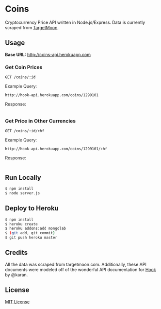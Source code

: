# Coins

Cryptocurrency Price API written in Node.js/Express. Data is currently scraped from [TargetMoon](http://targetmoon.com/).

## Usage
**Base URL:** http://coins-api.herokuapp.com

### Get Coin Prices
```
GET /coins/:id
```

Example Query:
```
http://hook-api.herokuapp.com/coins/1299101
```

Response:
```

```

### Get Price in Other Currencies
```
GET /coins/:id/chf
```

Example Query:
```
http://hook-api.herokuapp.com/coins/1299101/chf
```

Response:
```

```

## Run Locally
```sh
$ npm install
$ node server.js
```

## Deploy to Heroku 
```sh
$ npm install
$ heroku create
$ heroku addons:add mongolab
$ (git add, git commit)
$ git push heroku master
```

## Credits
All the data was scraped from targetmoon.com. Additionally, these API documents were modeled off of the wonderful API documentation for [Hook](https://github.com/karan/Hook) by @karan.

## License
[MIT License](LICENSE)
